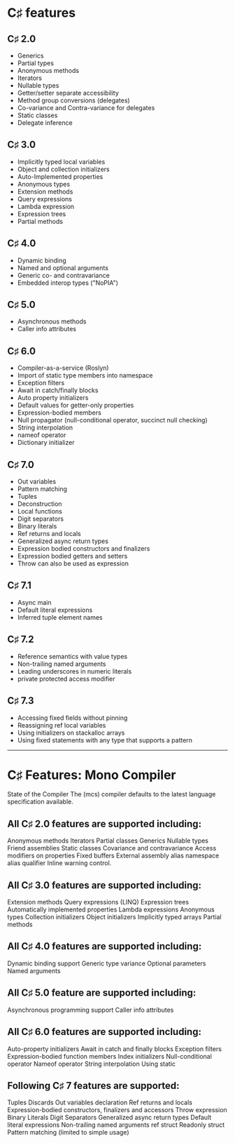 # C♯ features

## C♯ 2.0
- Generics
- Partial types
- Anonymous methods
- Iterators
- Nullable types
- Getter/setter separate accessibility
- Method group conversions (delegates)
- Co-variance and Contra-variance for delegates
- Static classes
- Delegate inference

## C♯ 3.0
- Implicitly typed local variables
- Object and collection initializers
- Auto-Implemented properties
- Anonymous types
- Extension methods
- Query expressions
- Lambda expression
- Expression trees
- Partial methods

## C♯ 4.0
- Dynamic binding
- Named and optional arguments
- Generic co- and contravariance
- Embedded interop types ("NoPIA")

## C♯ 5.0
- Asynchronous methods
- Caller info attributes

## C♯ 6.0
- Compiler-as-a-service (Roslyn)
- Import of static type members into namespace
- Exception filters
- Await in catch/finally blocks
- Auto property initializers
- Default values for getter-only properties
- Expression-bodied members
- Null propagator (null-conditional operator, succinct null checking)
- String interpolation
- nameof operator
- Dictionary initializer

## C♯ 7.0
- Out variables
- Pattern matching
- Tuples
- Deconstruction
- Local functions
- Digit separators
- Binary literals
- Ref returns and locals
- Generalized async return types
- Expression bodied constructors and finalizers
- Expression bodied getters and setters
- Throw can also be used as expression

## C♯ 7.1
- Async main
- Default literal expressions
- Inferred tuple element names

## C♯ 7.2
- Reference semantics with value types
- Non-trailing named arguments
- Leading underscores in numeric literals
- private protected access modifier

## C♯ 7.3
- Accessing fixed fields without pinning
- Reassigning ref local variables
- Using initializers on stackalloc arrays
- Using fixed statements with any type that supports a pattern


------------------------------------------------------------

# C♯ Features: Mono Compiler

State of the Compiler
The (mcs) compiler defaults to the latest language specification available.

## All C♯ 2.0 features are supported including:
Anonymous methods
Iterators
Partial classes
Generics
Nullable types
Friend assemblies
Static classes
Covariance and contravariance
Access modifiers on properties
Fixed buffers
External assembly alias
namespace alias qualifier
Inline warning control.


## All C♯ 3.0 features are supported including:
Extension methods
Query expressions (LINQ)
Expression trees
Automatically implemented properties
Lambda expressions
Anonymous types
Collection initializers
Object initializers
Implicitly typed arrays
Partial methods

## All C♯ 4.0 features are supported including:
Dynamic binding support
Generic type variance
Optional parameters
Named arguments

## All C♯ 5.0 feature are supported including:
Asynchronous programming support
Caller info attributes

## All C♯ 6.0 features are supported including:
Auto-property initializers
Await in catch and finally blocks
Exception filters
Expression-bodied function members
Index initializers
Null-conditional operator
Nameof operator
String interpolation
Using static

## Following C♯ 7 features are supported:
Tuples
Discards
Out variables declaration
Ref returns and locals
Expression-bodied constructors, finalizers and accessors
Throw expression
Binary Literals
Digit Separators
Generalized async return types
Default literal expressions
Non-trailing named arguments
ref struct
Readonly struct
Pattern matching (limited to simple usage)
